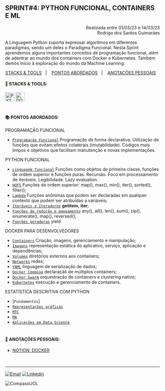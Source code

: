 ## SPRINT#4: PYTHON FUNCIONAL, CONTAINERS E ML

<p align="right">
Realizada entre 01/03/23 e 14/03/23<br>
Rodrigo dos Santos Guimarães
</p>

A Linguagem Python suporta expressar algoritmos em diferentes paradigmas, sendo um deles o Paradigma Funcional. Nesta Sprint aprendemos alguns importantes conceitos de programação funcional, além de adentrar ao mundo dos containers com Docker e Kubernetes. Também demos início à exploração do mundo da Machine Learning.


<!------------------------------------SUMMARY-->
<p align="center">
<a href="https://github.com/nataliasguimaraes/compassuol/tree/main/sprint_04#rocket-stacks--tools">STACKS & TOOLS</a>&nbsp;&nbsp;&nbsp;|&nbsp;&nbsp;&nbsp;
  <a href="https://github.com/nataliasguimaraes/compassuol/blob/main/sprint_04/README.md#-pontos-abordados">PONTOS ABORDADOS</a>&nbsp;&nbsp;&nbsp;|&nbsp;&nbsp;&nbsp;
  <a href="https://github.com/nataliasguimaraes/compassuol/blob/main/sprint_04/README.md#-pontos-abordados">ANOTAÇÕES PESSOAIS</a>&nbsp;&nbsp;&nbsp;



 <!------------------------------------STACKS-->
#### :rocket: STACKS & TOOLS:
<p align="left">
  <a href="https://developer.mozilla.org/en-US/docs/Glossary/Python"><img  alt="PYTHON"  width="30" height="30" src="https://user-images.githubusercontent.com/104440384/219032064-240175ad-8a5b-4822-a8aa-d0fc995e4529.png"><a/> 
  <a href="https://docs.docker.com/get-started/overview/"><img  alt="DOCKER"  width="30" height="30" src="https://user-images.githubusercontent.com/104440384/222456206-5a0ccd4f-28a4-41d2-aced-a62d8dc9a02a.png"><a/>
<br>
 
  #
<!------------------------------------PRODUCTION SKILLS-->

#### 📚 PONTOS ABORDADOS:

PROGRAMAÇÃO FUNCIONAL
 * [`Programação Funcional`](https://www.alura.com.br/artigos/programacao-funcional-o-que-e) Programação de forma declarativa. Utilização de funções que evitam efeitos colaterais (imutabilidade). Códigos mais limpos e objetivos que facilitam manutenção e novas implementações.

PYTHON FUNCIONAL
 * [`Linguagem funcional`](https://github.com/dunossauro/python-funcional/blob/master/roteiros/00_introducao.md) Funções como objetos de primeira classe, funções de ordem superior e funções puras. Recursão. Foco em processamento de iteráveis. Legibilidade. Lazy evaluation.
 * [`HOFS`](https://dunossauro.github.io/python-funcional/roteiros/05_hofs.html) Funções de ordem superior: map(), max(), min(), iter(), sorted(), filter();
 * [`Lambda`](https://docs.python.org/3/reference/expressions.html) Funções anônimas que podem ser declaradas em qualquer contexto que podem ser atribuídas a variáveis;
 * [`Iteráveis e Iteradores`](https://pythonclub.com.br/progrmacao-funcional-com-python-2.html) __getitem__, __iter__;
 * [`Funções de redução e mapeamento`](https://github.com/dunossauro/python-funcional/issues/17) any(), all(), len(), sum(), zip(), enumerate(), map(), reversed();
 * [`Funções geradoras`](https://github.com/dunossauro/python-funcional/blob/master/roteiros/06_funcoes_geradoras_e_hofs_p2.md) yield
    
 DOCKER PARA DESENVOLVEDORES
  * [`Containers`](https://docker.rafaeldutra.me/beginner/commands/rodando-container/) Criação, imagens, gerenciamento e manipulação;
  * [`Imagens`](https://docker.rafaeldutra.me/beginner/commands/utilizando-imagens/) representação estática do aplicativo, serviço, aplicação e dependências; 
  * [`Volumes`](https://docker.rafaeldutra.me/beginner/volumes/) diretórios externos aos containers;
  * [`Networks`](https://medium.com/dockerbr/docker-trabalhando-com-network-64d0bf66263f) redes;
  * [`YAML`](https://blog.4linux.com.br/docker-compose-explicado/) linguagem de serialização de dados;
  * [`Docker Compose`](https://docker.rafaeldutra.me/beginner/docker-compose/) declaraçãõ de múltiplos containers;
  * [`Docker Swarm`](https://imasters.com.br/desenvolvimento/vamos-conhecer-o-docker-swarm) orquestração de containers e clustering nativo;
  * [`Kubernetes`](https://kubernetes.io/pt-br/docs/concepts/overview/what-is-kubernetes/) execução e gerenciamento de containers.
    
 ESTATÍSTICA DESCRITIVA COM PYTHON
  * [`Fundamentos`]
  * [`Representações gráficas`](link)
  * [`MTC`](link)
  * [`MA`](link)
  * [`Aplicações em Data Science`](link)
#
<!------------------------------------ANOTAÇÕES-->
#### 📝 ANOTAÇÕES PESSOAIS:

   * <a href="https://natycodes.notion.site/Docker-para-Desenvolvedores-com-Docker-Swarm-e-Kubernetes-Resumo-de-comandos-ce2228fe3a454fb497fe6b25516adde4">NOTION: DOCKER</a>
 <br>  
  
<hr>
   
[![Email](https://img.shields.io/badge/-Gmail-%23333?style=for-the-badge&logo=gmail&logoColor=white)](mailto:guimaraessnatalia@gmail.com)
[![Linkedin](https://img.shields.io/badge/-LinkedIn-%230077B5?style=for-the-badge&logo=linkedin&logoColor=white)](https://www.linkedin.com/in/natalia-guimar%C3%A3es-6a357721b)
   
![CompassUOL](https://user-images.githubusercontent.com/104440384/214567499-2dc24c5e-d882-4825-b953-f5a69a6be44e.jpg)
